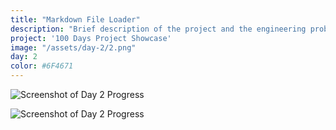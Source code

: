 ```yaml
---
title: "Markdown File Loader"
description: "Brief description of the project and the engineering problem solved."
project: '100 Days Project Showcase'
image: "/assets/day-2/2.png"
day: 2
color: #6F4671
---
```


![Screenshot of Day 2 Progress](/assets/day-2/1.png)

![Screenshot of Day 2 Progress](/assets/day-2/2.png)
